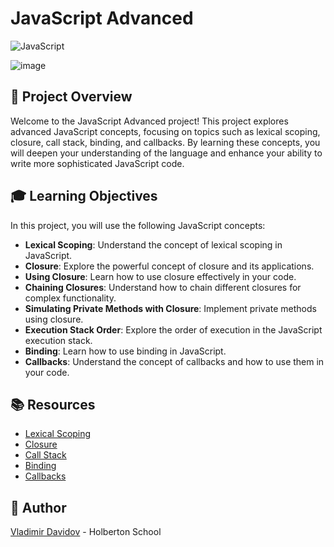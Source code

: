 # JavaScript Advanced

![JavaScript](https://img.shields.io/badge/JavaScript-Programming-yellow?style=for-the-badge&logo=javascript&logoColor=white)

![image](https://github.com/v-dav/holbertonschool-web_front_end/assets/115344057/f77708bf-d784-4b44-912e-de5c324a7e7a)


## 🧐 Project Overview

Welcome to the JavaScript Advanced project! This project explores advanced JavaScript concepts, focusing on topics such as lexical scoping, closure, call stack, binding, and callbacks. By learning these concepts, you will deepen your understanding of the language and enhance your ability to write more sophisticated JavaScript code.

## 🎓 Learning Objectives

In this project, you will use the following JavaScript concepts:

- **Lexical Scoping**: Understand the concept of lexical scoping in JavaScript.
- **Closure**: Explore the powerful concept of closure and its applications.
- **Using Closure**: Learn how to use closure effectively in your code.
- **Chaining Closures**: Understand how to chain different closures for complex functionality.
- **Simulating Private Methods with Closure**: Implement private methods using closure.
- **Execution Stack Order**: Explore the order of execution in the JavaScript execution stack.
- **Binding**: Learn how to use binding in JavaScript.
- **Callbacks**: Understand the concept of callbacks and how to use them in your code.

## 📚 Resources
- [Lexical Scoping](https://javascript.info/closure)
- [Closure](https://www.w3schools.com/js/js_function_closures.asp)
- [Call Stack](https://developer.mozilla.org/en-US/docs/Glossary/Call_stack)
- [Binding](https://javascript.info/bind)
- [Callbacks](https://javascript.info/callbacks)

##  🙇 Author

[Vladimir Davidov](https://github.com/v-dav) - Holberton School
